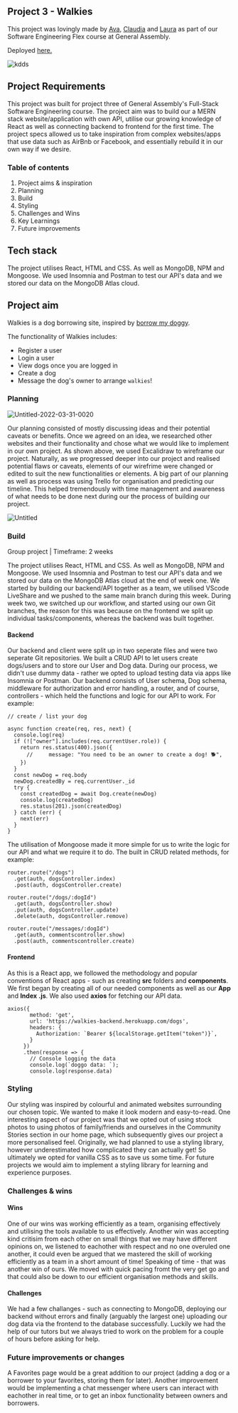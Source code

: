 ## Project 3 - Walkies 

This project was lovingly made by [Ava](https://github.com/avayazdan), [Claudia](https://github.com/claudia-pacheco) and [Laura](https://github.com/laura-arch) as part of our Software Engineering Flex course at General Assembly.

Deployed [here.](https://walkiessei22.netlify.app/)

![kdds](https://user-images.githubusercontent.com/75817925/161390251-1b84f54d-4aca-49df-8641-3e7da6242542.png)


## Project Requirements

This project was built for project three of General Assembly's Full-Stack Software Engineering course. The project aim was to build our a MERN stack website/application with own API, utilise our growing knowledge of React as well as connecting backend to frontend for the first time. The project specs allowed us to take inspiration from complex websites/apps that use data such as AirBnb or Facebook, and essentially rebuild it in our own way if we desire.

### Table of contents 

1. Project aims & inspiration 
2. Planning 
3. Build
4. Styling
5. Challenges and Wins
6. Key Learnings
7. Future improvements

## Tech stack

The project utilises React, HTML and CSS. As well as MongoDB, NPM and Mongoose. We used Insomnia and Postman to test our API's data and we stored our data on the MongoDB Atlas cloud.

## Project aim 

Walkies is a dog borrowing site, inspired by [borrow my doggy](https://www.borrowmydoggy.com/).

The functionality of Walkies includes:

- Register a user
- Login a user
- View dogs once you are logged in
- Create a dog
- Message the dog's owner to arrange `walkies`!


### Planning 


![Untitled-2022-03-31-0020](https://user-images.githubusercontent.com/75817925/161280307-a79a28e1-e83e-4cd6-bba9-64ae7e568f6b.png)

Our planning consisted of mostly discussing ideas and their potential caveats or benefits. Once we agreed on an idea, we researched other websites and their functionality and chose what we would like to implement in our own project. As shown above, we used Excalidraw to wireframe our project. Naturally, as we progressed deeper into our project and realised potential flaws or caveats, elements of our wirefrime were changed or edited to suit the new functionalities or elements.
A big part of our planning as well as process was using Trello for organisation and predicting our timeline. This helped tremendously with time management and awareness of what needs to be done next during our the process of building our project. 

![Untitled](https://user-images.githubusercontent.com/75817925/161281508-a9f4ac23-2d69-4140-9ad3-8ea52729a37d.png)

### Build

Group project | Timeframe: 2 weeks

The project utilises React, HTML and CSS. As well as MongoDB, NPM and Mongoose. We used Insomnia and Postman to test our API's data and we stored our data on the MongoDB Atlas cloud at the end of week one. We started by building our backend/API together as a team, we utilised VScode LiveShare and we pushed to the same main branch during this week. During week two, we switched up our workflow, and started using our own Git branches, the reason for this was because on the frontend we split up individual tasks/components, whereas the backend was built together. 

#### Backend 

Our backend and client were split up in two seperate files and were two seperate Git repositories. We built a CRUD API to let users create dogs/users and to store our User and Dog data. During our process, we didn't use dummy data - rather we opted to upload testing data via apps like Insomnia or Postman. Our backend consists of User schema, Dog schema, middleware for authorization and error handling, a router, and of course, controllers - which held the functions and logic for our API to work. For example: 

```
// create / list your dog

async function create(req, res, next) {
  console.log(req)
  if (!["owner"].includes(req.currentUser.role)) {
    return res.status(400).json({
      //     message: "You need to be an owner to create a dog! 🐕",
    })
  }
  const newDog = req.body
  newDog.createdBy = req.currentUser._id
  try {
    const createdDog = await Dog.create(newDog)
    console.log(createdDog)
    res.status(201).json(createdDog)
  } catch (err) {
    next(err)
  }
}
```

The utilisation of Mongoose made it more simple for us to write the logic for our API and what we require it to do. The built in CRUD related methods, for example: 

```
router.route("/dogs")
  .get(auth, dogsController.index)
  .post(auth, dogsController.create)

router.route("/dogs/:dogId")
  .get(auth, dogsController.show)
  .put(auth, dogsController.update)
  .delete(auth, dogsController.remove)

router.route("/messages/:dogId")
  .get(auth, commentscontroller.show)
  .post(auth, commentscontroller.create)
  ```
  #### Frontend 
  
  As this is a React app, we followed the methodology and popular conventions of React apps - such as creating **src** folders and **components**. We first began by creating all of our needed components as well as our **App** and **Index** **.js**. We also used **axios** for fetching our API data. 
 
   ```
   axios({
          method: 'get',
          url: 'https://walkies-backend.herokuapp.com/dogs',
          headers: {
            Authorization: `Bearer ${localStorage.getItem("token")}`,
          }
        })
        .then(response => {
          // Console logging the data
          console.log(`doggo data: `);
          console.log(response.data)
  ```

### Styling

Our styling was inspired by colourful and animated websites surrounding our chosen topic. We wanted to make it look modern and easy-to-read. One interesting aspect of our project was that we opted out of using stock photos to using photos of family/friends and ourselves in the Community Stories section in our home page, which subsequently gives our project a more personalised feel. Originally, we had planned to use a styling library, however underestimated how complicated they can actually get! So ultimately we opted for vanilla CSS as to save us some time. For future projects we would aim to implement a styling library for learning and experience purposes. 


### Challenges & wins

#### Wins

One of our wins was working efficiently as a team, organising effectively and utilising the tools available to us effectively. Another win was accepting kind critisim  from each other on small things that we may have different opinions on, we listened to eachother with respect and no one overuled one another, it could even be argued that we mastered the skill of working efficiently as a team in a short amount of time! Speaking of time - that was another win of ours. We moved with quick pacing fromt the very get go and that could also be down to our efficient organisation methods and skills. 

#### Challenges 

We had a few challanges - such as connecting to MongoDB, deploying our backend without errors and finally (arguably the largest one) uploading our dog data via the frontend to the database successfully. Luckily we had the help of our tutors but we always tried to work on the problem for a couple of hours before asking for help. 

### Future improvements or changes

A Favorites page would be a great addition to our project (adding a dog or a borrower to your favorites, storing them for later). Another improvement would be implementing a chat messenger where users can interact with eachother in real time, or to get an inbox functionality between owners and borrowers. 


  

